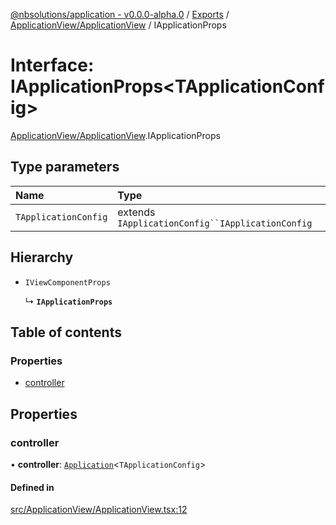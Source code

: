 [@nbsolutions/application - v0.0.0-alpha.0](../README.md) / [Exports](../modules.md) / [ApplicationView/ApplicationView](../modules/ApplicationView_ApplicationView.md) / IApplicationProps

# Interface: IApplicationProps<TApplicationConfig\>

[ApplicationView/ApplicationView](../modules/ApplicationView_ApplicationView.md).IApplicationProps

## Type parameters

| Name | Type |
| :------ | :------ |
| `TApplicationConfig` | extends `IApplicationConfig``IApplicationConfig` |

## Hierarchy

- `IViewComponentProps`

  ↳ **`IApplicationProps`**

## Table of contents

### Properties

- [controller](ApplicationView_ApplicationView.IApplicationProps.md#controller)

## Properties

### controller

• **controller**: [`Application`](../classes/Application.Application-1.md)<`TApplicationConfig`\>

#### Defined in

[src/ApplicationView/ApplicationView.tsx:12](https://github.com/nbsolutions-ca/application/blob/046eff3/src/ApplicationView/ApplicationView.tsx#L12)
